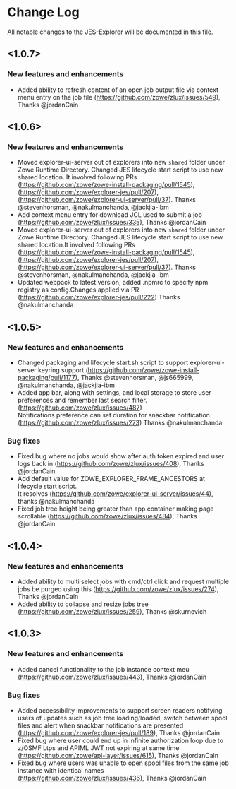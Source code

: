 # Change Log
All notable changes to the JES-Explorer will be documented in this file.

## <1.0.7>

### New features and enhancements
- Added ability to refresh content of an open job output file via context menu entry on the job file (https://github.com/zowe/zlux/issues/549), Thanks @jordanCain

## <1.0.6>

### New features and enhancements
- Moved explorer-ui-server out of explorers into new `shared` folder under Zowe Runtime Directory.
  Changed JES lifecycle start script to use new shared location.
  It involved following PRs (https://github.com/zowe/zowe-install-packaging/pull/1545), 
  (https://github.com/zowe/explorer-jes/pull/207), (https://github.com/zowe/explorer-ui-server/pull/37). 
  Thanks @stevenhorsman, @nakulmanchanda, @jackjia-ibm
- Add context menu entry for download JCL used to submit a job (https://github.com/zowe/zlux/issues/335), 
  Thanks @jordanCain
- Moved explorer-ui-server out of explorers into new `shared` folder under Zowe Runtime Directory. Changed JES lifecycle start script to use new shared location.It involved following PRs (https://github.com/zowe/zowe-install-packaging/pull/1545), (https://github.com/zowe/explorer-jes/pull/207), (https://github.com/zowe/explorer-ui-server/pull/37). Thanks @stevenhorsman, @nakulmanchanda, @jackjia-ibm
- Updated webpack to latest version, added .npmrc to specify npm registry as config.Changes applied via PR (https://github.com/zowe/explorer-jes/pull/222) Thanks @nakulmanchanda 

## <1.0.5>

### New features and enhancements
- Changed packaging and lifecycle start.sh script to support explorer-ui-server keyring support (https://github.com/zowe/zowe-install-packaging/pull/1177), Thanks @stevenhorsman, @js665999, @nakulmanchanda, @jackjia-ibm
- Added app bar, along with settings, and local storage to store user preferences and remember last search filter.(https://github.com/zowe/zlux/issues/487)    
  Notifications preference can set duration for snackbar notification.(https://github.com/zowe/zlux/issues/273) Thanks @nakulmanchanda

### Bug fixes
- Fixed bug where no jobs would show after auth token expired and user logs back in (https://github.com/zowe/zlux/issues/408), Thanks @jordanCain
- Add default value for ZOWE_EXPLORER_FRAME_ANCESTORS at lifecycle start script.           
  It resolves (https://github.com/zowe/explorer-ui-server/issues/44), thanks @nakulmanchanda
- Fixed job tree height being greater than app container making page scrollable (https://github.com/zowe/zlux/issues/484), Thanks @jordanCain

## <1.0.4>

### New features and enhancements
- Added ability to multi select jobs with cmd/ctrl click and request multiple jobs be purged using this (https://github.com/zowe/zlux/issues/274), Thanks @jordanCain
- Added ability to collapse and resize jobs tree (https://github.com/zowe/zlux/issues/259), Thanks @skurnevich

## <1.0.3>

### New features and enhancements
<!--- - Format: Added support for <xx>. (Issue/PR number) [Doc link if any] [Thanks @contributor] --->
- Added cancel functionality to the job instance context meu (https://github.com/zowe/zlux/issues/443), Thanks @jordanCain

### Bug fixes
<!--- - Format: Fixed <xx>. (Issue/PR number) [Doc link if any] [Thanks @contributor] --->
- Added accessibility improvements to support screen readers notifying users of updates such as job tree loading/loaded, switch between spool files and alert when snackbar notifications are presented (https://github.com/zowe/explorer-jes/pull/189), Thanks @jordanCain
- Fixed bug where user could end up in infinite authorization loop due to z/OSMF Ltps and APIML JWT not expiring at same time (https://github.com/zowe/api-layer/issues/615), Thanks @jordanCain
- Fixed bug where users was unable to open spool files from the same job instance with identical names (https://github.com/zowe/zlux/issues/436), Thanks @jordanCain
